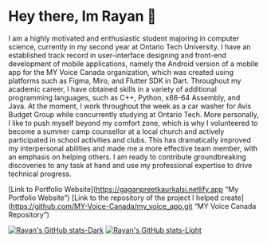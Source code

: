 # Hey there, Im Rayan 👋

I am a highly motivated and enthusiastic student majoring in computer science, currently in my second year at Ontario Tech University. I have an established track record in user-interface designing and front-end development of mobile applications, namely the Android version of a mobile app for the MY Voice Canada organization, which was created using platforms such as Figma, Miro, and Flutter SDK in Dart. Throughout my academic career, I have obtained skills in a variety of additional programming languages, such as C++, Python, x86-64 Assembly, and Java. At the moment, I work throughout the week as a car washer for Avis Budget Group while concurrently studying at Ontario Tech. More personally, I like to push myself beyond my comfort zone, which is why I volunteered to become a summer camp counsellor at a local church and actively participated in school activities and clubs. This has dramatically improved my interpersonal abilities and made me a more effective team member, with an emphasis on helping others. I am ready to contribute groundbreaking discoveries to any task at hand and use my professional expertise to drive technical progress.

[Link to Portfolio Website](https://gaganpreetkaurkalsi.netlify.app “My Portfolio Website”)
[Link to the repository of the project I helped create](https://github.com/MY-Voice-Canada/my_voice_app.git “MY Voice Canada Repository”)

[![Rayan's GitHub stats-Dark](https://github-readme-stats.vercel.app/api?username=Rayan-Alam-UOIT&show_icons=true&theme=dark#gh-dark-mode-only)](https://github.com/Rayan-Alam-UOIT/github-readme-stats#gh-dark-mode-only)
[![Rayan's GitHub stats-Light](https://github-readme-stats.vercel.app/api?username=Rayan-Alam-UOIT&show_icons=true&theme=default#gh-light-mode-only)](https://github.com/Rayan-Alam-UOIT/github-readme-stats#gh-light-mode-only)
<!---
Rayan-Alam-UOIT/Rayan-Alam-UOIT is a ✨ special ✨ repository because its `README.md` (this file) appears on your GitHub profile.
You can click the Preview link to take a look at your changes.
--->
